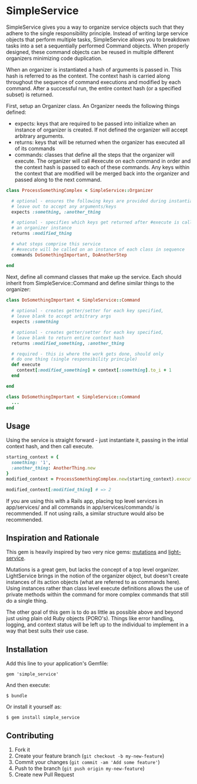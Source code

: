 # SimpleService

SimpleService gives you a way to organize service objects such that they adhere 
to the single responsibility principle. Instead of writing large service objects 
that perform multiple tasks, SimpleService allows you to breakdown tasks into a 
set a sequentially performed Command objects. When properly designed, these command
objects can be reused in multiple different organizers minimizing code duplication.

When an organizer is instantiated a hash of arguments is passed in. This hash 
is referred to as the context.  The context hash is carried along throughout 
the sequence of command executions and modified by each command. After a 
successful run, the entire context hash (or a specified subset) is returned.

First, setup an Organizer class. An Organizer needs the following things defined:

  * expects: keys that are required to be passed into initialize when an instance 
    of organizer is created. If not defined the organizer will accept arbitrary arguments.
  * returns: keys that will be returned when the organizer has executed all of its commands
  * commands: classes that define all the steps that the organizer will execute. The organizer
    will call #execute on each command in order and the context hash is passed to each of 
    these commands. Any keys within the context that are modified will be merged back into
    the organizer and passed along to the next command.

```ruby
class ProcessSomethingComplex < SimpleService::Organizer

  # optional - ensures the following keys are provided during instantiation
  # leave out to accept any arguments/keys
  expects :something, :another_thing

  # optional - specifies which keys get returned after #execute is called on
  # an organizer instance
  returns :modified_thing

  # what steps comprise this service
  # #execute will be called on an instance of each class in sequence
  commands DoSomethingImportant, DoAnotherStep

end
```

Next, define all command classes that make up the service. Each should inherit 
from SimpleService::Command and define similar things to the organizer:

```ruby
class DoSomethingImportant < SimpleService::Command
  
  # optional - creates getter/setter for each key specified, 
  # leave blank to accept arbitrary args
  expects :something

  # optional - creates getter/setter for each key specified, 
  # leave blank to return entire context hash
  returns :modified_something, :another_thing

  # required - this is where the work gets done, should only
  # do one thing (single responsibility principle)
  def execute
    context[:modified_something] = context[:something].to_i + 1
  end

end

class DoSomethingImportant < SimpleService::Command
  ...
end
```

## Usage

Using the service is straight forward - just instantiate it, passing in the 
intial context hash, and then call execute.

```ruby
starting_context = {
  something: '1', 
  :another_thing: AnotherThing.new
}
modified_context = ProcessSomethingComplex.new(starting_context).execute

modified_context[:modified_thing] # => 2
```

If you are using this with a Rails app, placing top level services in 
app/services/ and all commands in app/services/commands/ is recommended. If
not using rails, a similar structure would also be recommended.

## Inspiration and Rationale

This gem is heavily inspired by two very nice gems: [mutations](https://github.com/cypriss/mutations) and
[light-service](https://github.com/adomokos/light-service). 

Mutations is a great gem, but lacks the concept of a top level organizer. 
LightService brings in the notion of the organizer object, but doesn't create 
instances of its action objects (what are referred to as commands here). Using 
instances rather than class level execute definitions allows the use of private 
methods within the command for more complex commands that still do a single thing.

The other goal of this gem is to do as little as possible above and beyond 
just using plain old Ruby objects (PORO's).  Things like error handling, logging, 
and context status will be left up to the individual to implement in a way that 
best suits their use case.

## Installation

Add this line to your application's Gemfile:

    gem 'simple_service'

And then execute:

    $ bundle

Or install it yourself as:

    $ gem install simple_service

## Contributing

1. Fork it
2. Create your feature branch (`git checkout -b my-new-feature`)
3. Commit your changes (`git commit -am 'Add some feature'`)
4. Push to the branch (`git push origin my-new-feature`)
5. Create new Pull Request
